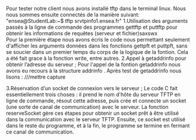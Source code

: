 Pour tester notre client nous avons installé tftp dans le terminal linux. Nous nous sommes ensuite connectés de la manière suivant:
"ensea@StudentLab:~$ tftp srvtpinfo1.ensea.fr"
1.Utilisation des arguments passés à la ligne de commande des programmes gettftp et
puttftp pour obtenir les informations de requêtes (serveur et fichier)saxswx  
Pour la première étape nous avons écris le  code nous permettant seulement d'afficher les arguments données dans les fonctions gettpft et puttpft, sans se soucier dans un premier temps du corps de la logique de la fontion.
Cela a été fait grace à la fonction write, entre autres.
2.Appel à getaddrinfo pour obtenir l’adresse du serveur ;
  Pour l'appel de la fontion getaddrinfo nous avons eu recours à la structure addrinfo . 
Après test  de getaddrinfo nous lisons :
   ///mettre capture

3.Réservation d’un socket de connexion vers le serveur ;
Le code C fait essentiellement trois choses :
 il prend le nom d'hôte du serveur TFTP en ligne de commande, résout cette adresse, puis crée et connecte un socket (une sorte de canal de communication) avec le serveur.
 La fonction reserveSocket gère ces étapes pour obtenir un socket prêt à être utilisé dans la communication avec le serveur TFTP.
 Ensuite, ce socket est utilisé dans le reste du programme, et à la fin, le programme se termine en fermant ce canal de communication.

